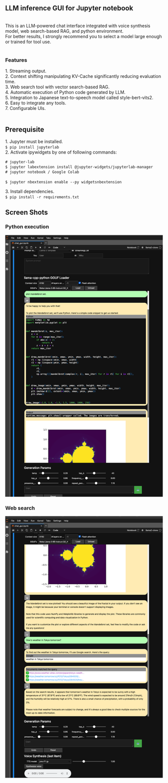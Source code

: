 <h2>LLM inference GUI for Jupyter notebook</h2>
<br>
This is an LLM-powered chat interface integrated with voice synthesis model, web search-based RAG, and python environment.<br>
For better results, I strongly recommend you to select a model large enough or trained for tool use.<br>
<br>
<h3>Features</h3>
1. Streaming output.<br>
2. Context shifting manipulating KV-Cache significantly reducing evaluation time.<br>
3. Web search tool with vector search-based RAG.<br>
4. Automatic execution of Python code generated by LLM.<br>
5. Integration to Japanese text-to-speech model called style-bert-vits2.<br>
6. Easy to integrate any tools.<br>
7. Configurable UIs.<br>
<br>
<h2>Prerequisite</h2>
1. Jupyter must be installed.<br>
<code>$ pip install jupyterlab</code><br>
2. Activate ipywidgets by one of following commands:<br>
<pre><code># jupyter-lab
$ jupyter labextension install @jupyter-widgets/jupyterlab-manager
# jupyter notebook / Google Colab<br>
$ jupyter nbextension enable --py widgetsnbextension</code></pre>
3. Install dependencies.<br>
<code>$ pip install -r requirements.txt</code><br>
<h2>Screen Shots</h2>
<h3>Python execution</h3>
<img src=https://github.com/yamikumo-DSD/chat_cmr/blob/main/SS1.png>
<h3>Web search</h3>
<img src=https://github.com/yamikumo-DSD/chat_cmr/blob/main/SS2.png>
